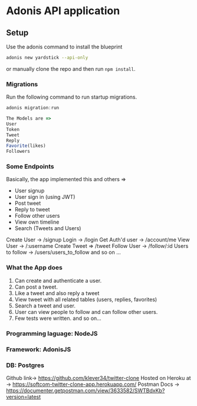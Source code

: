 # Adonis API application


## Setup

Use the adonis command to install the blueprint

```bash
adonis new yardstick --api-only
```

or manually clone the repo and then run `npm install`.


### Migrations

Run the following command to run startup migrations.

```js
adonis migration:run

The Models are =>
User
Token
Tweet
Reply
Favorite(likes)
Followers
```

### Some Endpoints

Basically, the app implemented this and others =>
- User signup
- User sign in (using JWT)
- Post tweet
- Reply to tweet
- Follow other users
- View own timeline
- Search (Tweets and Users)

Create User -> /signup
Login -> /login
Get Auth'd user -> /account/me
View User -> /:username
Create Tweet => /tweet
Follow User -> /follow/:id
Users to follow -> /users/users_to_follow
and so on ...

### What the App does
1. Can create and authenticate a user.
2. Can post a tweet.
3. Like a tweet and also reply a tweet
4. View tweet with all related tables (users, replies, favorites)
5. Search a tweet and user.
6. User can view people to follow and can follow other users.
7. Few tests were written.
and so on...

### Programming laguage: NodeJS
### Framework: AdonisJS
### DB: Postgres

Github link-> https://github.com/klever34/twitter-clone
Hosted on Heroku at -> https://softcom-twitter-clone-app.herokuapp.com/
Postman Docs -> https://documenter.getpostman.com/view/3633582/SWTBdxKb?version=latest

